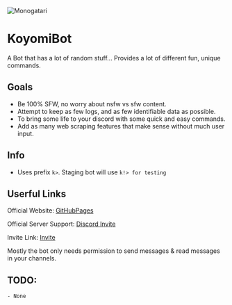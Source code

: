 ![Monogatari](https://xninjakittyx.github.io/KoyomiBot/bg.png)

# KoyomiBot

A Bot that has a lot of random stuff... Provides a lot of different fun, unique commands.


## Goals

- Be 100% SFW, no worry about nsfw vs sfw content.
- Attempt to keep as few logs, and as few identifiable data as possible.
- To bring some life to your discord with some quick and easy commands.
- Add as many web scraping features that make sense without much user input.

## Info

- Uses prefix `k>`. Staging bot will use `k!> for testing`

## Userful Links

Official Website: [GitHubPages](https://xNinjaKittyx.github.io/KoyomiBot)

Official Server Support: [Discord Invite](https://discord.gg/Fzz344U)

Invite Link: [Invite](https://discordapp.com/api/oauth2/authorize?client_id=310366123759632385&scope=bot&permissions=0)

Mostly the bot only needs permission to send messages & read messages in your channels.


## TODO:

    - None